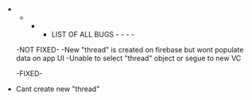 - - - - LIST OF ALL BUGS - - - -

   -NOT FIXED-
-New "thread" is created on firebase but wont populate data on app UI
-Unable to select "thread" object or segue to new VC





   -FIXED-
- Cant create new "thread"
